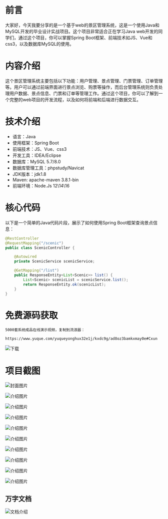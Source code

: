 # 前言

大家好，今天我要分享的是一个基于web的景区管理系统，这是一个使用Java和MySQL开发的毕业设计实战项目。这个项目非常适合正在学习Java web开发的同学们，通过这个项目，你可以掌握Spring Boot框架、前端技术如JS、Vue和css3，以及数据库MySQL的使用。

# 内容介绍

这个景区管理系统主要包括以下功能：用户管理、景点管理、门票管理、订单管理等。用户可以通过前端界面进行景点浏览、购票等操作，而后台管理系统则负责处理用户数据、景点信息、门票和订单等管理工作。通过这个项目，你可以了解到一个完整的web项目的开发流程，以及如何将前端和后端进行数据交互。

# 技术介绍

- 语言：Java
- 使用框架：Spring Boot
- 前端技术：JS、Vue、css3
- 开发工具：IDEA/Eclipse
- 数据库：MySQL 5.7/8.0
- 数据库管理工具：phpstudy/Navicat
- JDK版本：jdk1.8
- Maven: apache-maven 3.8.1-bin
- 前端环境：Node.Js 12\14\16

# 核心代码

以下是一个简单的Java代码片段，展示了如何使用Spring Boot框架查询景点信息：

```java
@RestController
@RequestMapping("/scenic")
public class ScenicController {

    @Autowired
    private ScenicService scenicService;

    @GetMapping("/list")
    public ResponseEntity<List<Scenic>> list() {
        List<Scenic> scenicList = scenicService.list();
        return ResponseEntity.ok(scenicList);
    }
}
```

# 免费源码获取

```
5000套系统成品在线演示视频，复制到流浪器： 
```
```
https://www.yuque.com/yuqueyonghux32e1j/kxdc9g/ad8oz3bamkxmay0e#Cxun
```
![下载](https://img12.360buyimg.com/ddimg/jfs/t1/339687/11/1349/28408/68ad865fF412d7877/adaa650483a100f2.jpg)

# 项目截图

![封面图片](https://img14.360buyimg.com/ddimg/jfs/t1/325585/21/17448/143212/68bda912F1b9392d5/67ce769714f4a5c4.jpg)

![介绍图片](https://img13.360buyimg.com/ddimg/jfs/t1/350071/31/528/107758/68bda8ebF616bcce4/6c37d0bbeef2e351.jpg)

![介绍图片](https://img13.360buyimg.com/ddimg/jfs/t1/345962/15/787/26204/68bda8ebFcabebb61/acf13829255c19b4.jpg)

![介绍图片](https://img11.360buyimg.com/ddimg/jfs/t1/296560/28/15393/18637/68bda8ecF780b9bea/bd7a8f86fd6f8ac3.jpg)

![介绍图片](https://img12.360buyimg.com/ddimg/jfs/t1/345751/3/709/21226/68bda8edF4c6f45fb/4c95ac903752cde1.jpg)

![介绍图片](https://img14.360buyimg.com/ddimg/jfs/t1/344483/27/787/23286/68bda8eeF88097eb7/9f19a9c80d65b4f4.jpg)

![介绍图片](https://img13.360buyimg.com/ddimg/jfs/t1/343580/21/771/27508/68bda8eeFe6b7fe90/575dea932b102635.jpg)

![介绍图片](https://img12.360buyimg.com/ddimg/jfs/t1/331160/25/10433/29533/68bda8efFf15cad7e/34abc154e043f1b9.jpg)

![介绍图片](https://img12.360buyimg.com/ddimg/jfs/t1/340865/24/8095/28309/68bda8f0Feb384488/4b78c39572781734.jpg)

![介绍图片](https://img12.360buyimg.com/ddimg/jfs/t1/327720/23/16981/27650/68bda8f0F6a97842b/0895660a68e29810.jpg)


## 万字文档
![文档介绍](https://img14.360buyimg.com/ddimg/jfs/t1/338393/1/3576/156947/68b1ad0cF74dc525c/ff9cd6c574295685.jpg)
